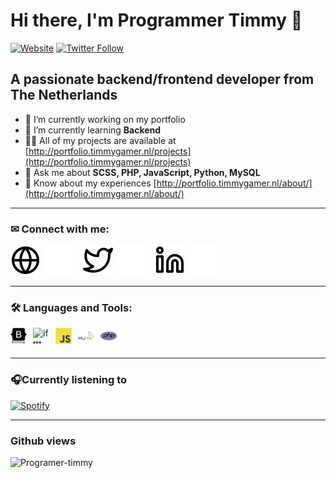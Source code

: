 # Hi there, I'm Programmer Timmy 👋 

[![Website](https://img.shields.io/website?label=Portfolio.ProgrammerTimmy.nl&style=for-the-badge&url=https%3A%2F%2Firiks-it.nl)](http:portfolio.timmygamer.nl)
[![Twitter Follow](https://img.shields.io/badge/follow-%40TimmygamerNL-1DA1F2?logo=twitter&style=for-the-badge)](https://twitter.com/TimmygamerNL)

## A passionate backend/frontend developer from The Netherlands

- 🔭 I’m currently working on my portfolio
- 🌱 I’m currently learning **Backend**
- 👨‍💻 All of my projects are available at [http://portfolio.timmygamer.nl/projects](http://portfolio.timmygamer.nl/projects)
- 💬 Ask me about **SCSS, PHP, JavaScript, Python, MySQL**
- 📄 Know about my experiences [http://portfolio.timmygamer.nl/about/](http://portfolio.timmygamer.nl/about/)

---

### ✉ Connect with me:

[![website](./img/globe-light.svg)](http://portfolio.timmygamer.nl/#gh-light-mode-only)
[![website](./img/globe-dark.svg)](http://portfolio.timmygamer.nl/#gh-dark-mode-only)
&nbsp;&nbsp;
[![website](./img/twitter-light.svg)](https://twitter.com/TimmygamerNL#gh-light-mode-only)
[![website](./img/twitter-dark.svg)](https://twitter.com/TimmygamerNL#gh-dark-mode-only)
&nbsp;&nbsp;
[![website](./img/linkedin-light.svg)](https://nl.linkedin.com/in/tim-van-der-kloet-110395235#gh-light-mode-only)
[![website](./img/linkedin-dark.svg)](https://nl.linkedin.com/in/tim-van-der-kloet-110395235#gh-dark-mode-only)

---

### 🛠 Languages and Tools:

<img align="left" src="https://raw.githubusercontent.com/devicons/devicon/master/icons/bootstrap/bootstrap-plain-wordmark.svg" alt="bootstrap" width="26" height="26" style="padding-right:10px;"/>
<img align="left" src="https://www.vectorlogo.zone/logos/ifttt/ifttt-ar21.svg" alt="ifttt" width="26" height="26" style="padding-right:10px;"/>
<img align="left" src="https://raw.githubusercontent.com/devicons/devicon/master/icons/javascript/javascript-original.svg" alt="javascript" width="26" height="26" style="padding-right:10px;"/>
<img align="left" src="https://raw.githubusercontent.com/devicons/devicon/master/icons/mysql/mysql-original-wordmark.svg" alt="mysql" width="26" height="26" style="padding-right:10px;"/>
<img align="left" src="https://raw.githubusercontent.com/devicons/devicon/master/icons/php/php-original.svg" alt="php" width="26" height="26" style="padding-right:10px;"/>

<br>
<br>

---

### 🎧Currently listening to

[![Spotify](https://spotify-now-playing-programmer-timmy.vercel.app/api/spotify)](https://open.spotify.com/user/pvep73542lioge14tc4if7615)

---

### Github views

<img src="https://komarev.com/ghpvc/?username=Programer-timmy&label=Profile%20views&color=ff80ff&style=flat" alt="Programer-timmy" />

[website]: http://portfolio.ictcampus.nl/567589/
